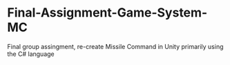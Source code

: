 # Final-Assignment-Game-System-MC
Final group assingment, re-create Missile Command in Unity primarily using the C# language
